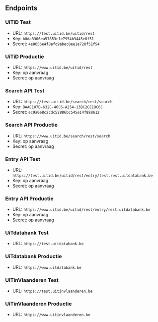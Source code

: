 ---
---

## Endpoints

### UiTiD Test

* URL: ```https://test.uitid.be/uitid/rest```
* Key: ```b0da8306ea57853c1e7954b3445e0f51```
* Secret: ```4e8656e4f8afc9abec8ee1e728f51f54```

### UiTiD Productie

* URL: ```https://www.uitid.be/uitid/rest```
* Key: op aanvraag
* Secret: op aanvraag

### Search API Test

* URL: ```https://test.uitid.be/search/rest/search```
* Key: ```BAAC107B-632C-46C6-A254-13BC2CE19C6C```
* Secret: ```ec9a0e8c2cdc52886bc545e14f888612```

### Search API Productie

* URL: ```https://www.uitid.be/search/rest/search```
* Key: op aanvraag
* Secret: op aanvraag

### Entry API Test

* URL: ```https://test.uitid.be/uitid/rest/entry/test.rest.uitdatabank.be```
* Key: op aanvraag
* Secret: op aanvraag

### Entry API Productie

* URL: ```https://www.uitid.be/uitid/rest/entry/rest.uitdatabank.be```
* Key: op aanvraag
* Secret: op aanvraag

### UiTdatabank Test

* URL: ```https://test.uitdatabank.be```

### UiTdatabank Productie

* URL: ```https://www.uitdatabank.be```

### UiTinVlaanderen Test

* URL: ```https://test.uitinvlaanderen.be```

### UiTinVlaanderen Productie

* URL: ```https://www.uitinvlaanderen.be```
